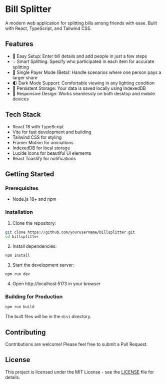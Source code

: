 # Bill Splitter

A modern web application for splitting bills among friends with ease. Built with React, TypeScript, and Tailwind CSS.

## Features

- 🚀 Easy Setup: Enter bill details and add people in just a few steps
- 💡 Smart Splitting: Specify who participated in each item for accurate splitting
- 👥 Single Payer Mode (Beta): Handle scenarios where one person pays a larger share
- 🌓 Dark Mode Support: Comfortable viewing in any lighting condition
- 💾 Persistent Storage: Your data is saved locally using IndexedDB
- 📱 Responsive Design: Works seamlessly on both desktop and mobile devices

## Tech Stack

- React 18 with TypeScript
- Vite for fast development and building
- Tailwind CSS for styling
- Framer Motion for animations
- IndexedDB for local storage
- Lucide Icons for beautiful UI elements
- React Toastify for notifications

## Getting Started

### Prerequisites

- Node.js 18+ and npm

### Installation

1. Clone the repository:
```bash
git clone https://github.com/yourusername/billsplitter.git
cd billsplitter
```

2. Install dependencies:
```bash
npm install
```

3. Start the development server:
```bash
npm run dev
```

4. Open http://localhost:5173 in your browser

### Building for Production

```bash
npm run build
```

The built files will be in the `dist` directory.

## Contributing

Contributions are welcome! Please feel free to submit a Pull Request.

## License

This project is licensed under the MIT License - see the [LICENSE](LICENSE) file for details. 